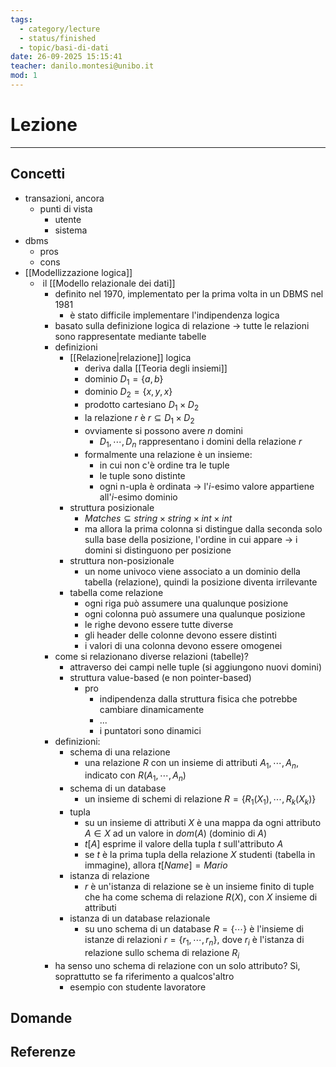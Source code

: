 ```yaml
---
tags:
  - category/lecture
  - status/finished
  - topic/basi-di-dati
date: 26-09-2025 15:15:41
teacher: danilo.montesi@unibo.it
mod: 1
---
```

# Lezione
---
## Concetti
- transazioni, ancora
	- punti di vista
		- utente
		- sistema
- dbms
	- pros
	- cons
- [[Modellizzazione logica]]
	-  il [[Modello relazionale dei dati]]
		- definito nel 1970, implementato per la prima volta in un DBMS nel 1981
			- è stato difficile implementare l'indipendenza logica
		- basato sulla definizione logica di relazione -> tutte le relazioni sono rappresentate mediante tabelle
		- definizioni
			- [[Relazione|relazione]] logica
				- deriva dalla [[Teoria degli insiemi]]
				- dominio $D_{1} = \{a, b\}$
				- dominio $D_{2} = \{x, y, x\}$
				- prodotto cartesiano $D_{1} \times D_{2}$
				- la relazione $r$ è $r \subseteq D_{1} \times D_{2}$
				- ovviamente si possono avere $n$ domini
					- $D_{1}, \cdots, D_{n}$ rappresentano i domini della relazione $r$
				- formalmente una relazione è un insieme:
					- in cui non c'è ordine tra le tuple
					- le tuple sono distinte
					- ogni n-upla è ordinata -> l'$i$-esimo valore appartiene all'$i$-esimo dominio
			- struttura posizionale
				- $Matches \subseteq string \times string \times int \times int$
				- ma allora la prima colonna si distingue dalla seconda solo sulla base della posizione, l'ordine in cui appare -> i domini si distinguono per posizione
			- struttura non-posizionale
				- un nome univoco viene associato a un dominio della tabella (relazione), quindi la posizione diventa irrilevante
			- tabella come relazione
				- ogni riga può assumere una qualunque posizione
				- ogni colonna può assumere una qualunque posizione
				- le righe devono essere tutte diverse
				- gli header delle colonne devono essere distinti
				- i valori di una colonna devono essere omogenei
		- come si relazionano diverse relazioni (tabelle)?
			- attraverso dei campi nelle tuple (si aggiungono nuovi domini)
			- struttura value-based (e non pointer-based)
				- pro
					- indipendenza dalla struttura fisica che potrebbe cambiare dinamicamente
					- ...
					- i puntatori sono dinamici
		- definizioni:
			- schema di una relazione
				- una relazione $R$ con un insieme di attributi $A_{1}, \cdots, A_{n}$, indicato con $R(A_{1}, \cdots, A_{n})$
			- schema di un database
				- un insieme di schemi di relazione $R = \{R_{1}(X_{1}), \cdots, R_{k}(X_{k})\}$
			- tupla
				- su un insieme di attributi $X$ è una mappa da ogni attributo $A \in X$ ad un valore in $dom(A)$ (dominio di $A$)
				- $t[A]$ esprime il valore della tupla $t$ sull'attributo $A$
				- se $t$ è la prima tupla della relazione $X$ studenti (tabella in immagine), allora $t[Name] = Mario$
			- istanza di relazione
				- $r$ è un'istanza di relazione se è un insieme finito di tuple che ha come schema di relazione $R(X)$, con $X$ insieme di attributi
			- istanza di un database relazionale
				- su uno schema di un database $R = \{\cdots\}$ è l'insieme di istanze di relazioni $r = \{r_{1}, \cdots, r_{n}\}$, dove $r_{i}$ è l'istanza di relazione sullo schema di relazione $R_{i}$
		- ha senso uno schema di relazione con un solo attributo? Sì, soprattutto se fa riferimento a qualcos'altro
			- esempio con studente lavoratore

## Domande

## Referenze
